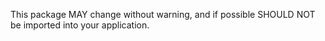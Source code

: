This package MAY change without warning, and if possible SHOULD NOT be imported into your application.